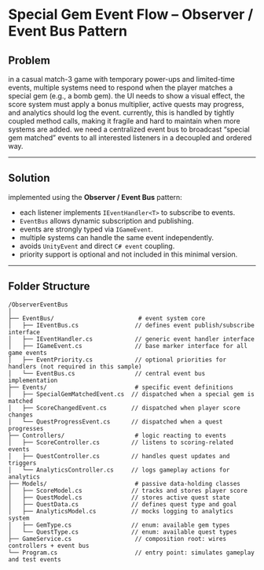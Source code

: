# Special Gem Event Flow – Observer / Event Bus Pattern

## Problem

in a casual match-3 game with temporary power-ups and limited-time events, multiple systems need to respond when the player matches a special gem (e.g., a bomb gem). the UI needs to show a visual effect, the score system must apply a bonus multiplier, active quests may progress, and analytics should log the event. currently, this is handled by tightly coupled method calls, making it fragile and hard to maintain when more systems are added. we need a centralized event bus to broadcast “special gem matched” events to all interested listeners in a decoupled and ordered way.

---

## Solution

implemented using the **Observer / Event Bus** pattern:

- each listener implements `IEventHandler<T>` to subscribe to events.
- `EventBus` allows dynamic subscription and publishing.
- events are strongly typed via `IGameEvent`.
- multiple systems can handle the same event independently.
- avoids `UnityEvent` and direct `C# event` coupling.
- priority support is optional and not included in this minimal version.

---

## Folder Structure

```
/ObserverEventBus
│
├── EventBus/                        # event system core
│   ├── IEventBus.cs                // defines event publish/subscribe interface
│   ├── IEventHandler.cs            // generic event handler interface
│   ├── IGameEvent.cs               // base marker interface for all game events
│   ├── EventPriority.cs            // optional priorities for handlers (not required in this sample)
│   └── EventBus.cs                 // central event bus implementation
├── Events/                         # specific event definitions
│   ├── SpecialGemMatchedEvent.cs  // dispatched when a special gem is matched
│   ├── ScoreChangedEvent.cs       // dispatched when player score changes
│   └── QuestProgressEvent.cs      // dispatched when a quest progresses
├── Controllers/                    # logic reacting to events
│   ├── ScoreController.cs         // listens to scoring-related events
│   ├── QuestController.cs         // handles quest updates and triggers
│   └── AnalyticsController.cs     // logs gameplay actions for analytics
├── Models/                         # passive data-holding classes
│   ├── ScoreModel.cs              // tracks and stores player score
│   ├── QuestModel.cs              // stores active quest state
│   ├── QuestData.cs               // defines quest type and goal
│   ├── AnalyticsModel.cs          // mocks logging to analytics system
│   ├── GemType.cs                 // enum: available gem types
│   └── QuestType.cs               // enum: available quest types
├── GameService.cs                  // composition root: wires controllers + event bus
└── Program.cs                      // entry point: simulates gameplay and test events
```